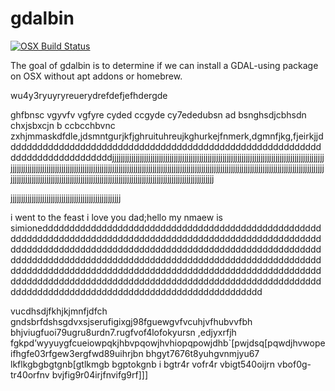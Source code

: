 
<!-- README.md is generated from README.Rmd. Please edit that file -->

# gdalbin

<!-- badges: start -->

[![OSX Build
Status](http://badges.herokuapp.com/travis/mdsumner/gdalbin?branch=master&env=BUILD_NAME=osx_release&label=osx)](https://travis-ci.org/mdsumner/gdalbin)

<!-- badges: end -->

The goal of gdalbin is to determine if we can install a GDAL-using
package on OSX without apt addons or homebrew.

wu4y3ryuyryreuerydrefdefjefhdergde

ghfbnsc vgyvfv vgfyre cyded ccgyde cy7ededubsn ad bsnghsdjcbhsdn
chxjsbxcjn b ccbcchbvnc
zxhjmmaskdfdle,jdsmntgurjkfjghruituhreujkghurkejfnmerk,dgmnfjkg,fjeirkjjddddddddddddddddddddddddddddddddddddddddddddddddddddddddddddddddddddddddddddddjjjjjjjjjjjjjjjjjjjjjjjjjjjjjjjjjjjjjjjjjjjjjjjjjjjjjjjjjjjjjjjjjjjjjjjjjjjjjjjjjjjjjjjjjjjjjjjjjjjjjjjjjjjjjjjjjjjjjjjjjjjjjjjjjjjjjjjjjjjjjjjjjjjjjjjjjjjjjjjjjjjjjjjjjjjjjjjjjjjjjjjjjjjjjjjjjjjjjjjjjjjjjjjjjjjjjjjjjjjjjjjjjjjjjjjjjjjjjjjjjjjjjjjjjjjjjjjjjjjjjjjjjjjjjjjjjjjjjjjjjjjjjjjjjjjjjjjjjjjjjjjjjjjjjjjjjjjjjjjjjjjjjjjjjjjjjjjjjjjjjjjj

jjjjjjjjjjjjjjjjjjjjjjjjjjjjjjjjjjjjjjjjjjjjjjjjjjjj

i went to the feast i love you dad;hello my nmaew is
simioneddddddddddddddddddddddddddddddddddddddddddddddddddddddddddddddddddddddddddddddddddddddddddddddddddddddddddddddddddddddddddddddddddddddddddddddddddddddddddddddddddddddddddddddddddddddddddddddddddddddddddddddddddddddddddddddddddddddddddddddddddddddddddddddddddddddddddddddddddddddddddddddddddddddddddddddddddddddddddddddddddddddddddddddddddddddddddddddddddddddddddddddddddddddddddddddddddddd

vucdhsdjfkhjkjmnfjdfch
gndsbrfdshsgdvxsjserufigixgj98fguewgvfvcuhjvfhubvvfbh
bhjviugfuoi79ugru8urdn7.rugfvof4lofokyursn ,edjyxrfjh
fgkpd’wyyuygfcueiowpqkjhbvpqowjhvhiopqpowjdhb\`\[pwjdsq\[pqwdjhvwopeifhgfe03rfgew3ergfwd89uihrjbn
bhgyt7676t8yuhgvnmjyu67 lkflkgbgbgtgnb\[gtlkmgb bgptokgnb i bgtr4r
vofr4r vbigt540oijrn vbof0g-tr40orfnv bvjfig9r04irjfnvifg9rf\]\]\]

